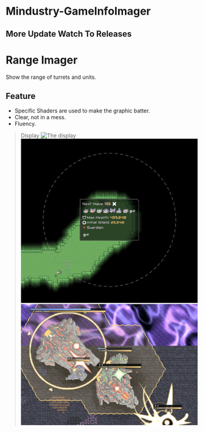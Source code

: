 # Mindustry-GameInfoImager
## More Update Watch To Releases
  
# Range Imager
Show the range of turrets and units.

## Feature
- Specific Shaders are used to make the graphic batter.
- Clear, not in a mess.
- Fluency.
> Display
> ![](github-pictures/4.gif "The display")
> ![](github-pictures/wave-info.png "The display")
> ![](github-pictures/health-bar.png "The display")